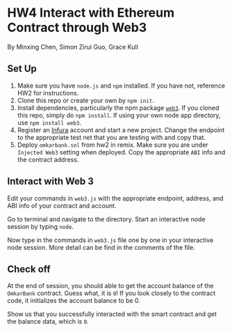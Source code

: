 # HW4 Interact with Ethereum Contract through Web3
By Minxing Chen, Simon Zirui Guo, Grace Kull

## Set Up
1. Make sure you have `node.js` and `npm` installed. If you have not, reference HW2 for instructions.
2. Clone this repo or create your own by `npm init`.
3. Install dependencies, particularly the npm package [`web3`](https://www.npmjs.com/package/web3). If you cloned this repo, simply do `npm install`. If using your own node app directory, use `npm install web3`.
4. Register an [Infura](https://infura.io/ ) account and start a new project. Change the endpoint to the appropriate test net that you are testing with and copy that.
5. Deploy `omkarbank.sol` from hw2 in remix. Make sure you are under `Injected Web3` setting when deployed. Copy the appropriate `ABI` info and the contract address.
   
## Interact with Web 3
Edit your commands in `web3.js` with the appropriate endpoint, address, and ABI info of your contract and account.

Go to terminal and navigate to the directory. Start an interactive node session by typing `node`.

Now type in the commands in `web3.js` file one by one in your interactive node session. 
More detail can be find in the comments of the file.

## Check off
At the end of session, you should able to get the account balance of the `OmkarBank` contract. Guess what, it is `0`! 
If you look closely to the contract code, it initializes the account balance to be 0.

Show us that you successfully interacted with the smart contract and get the balance data, which is `0`.